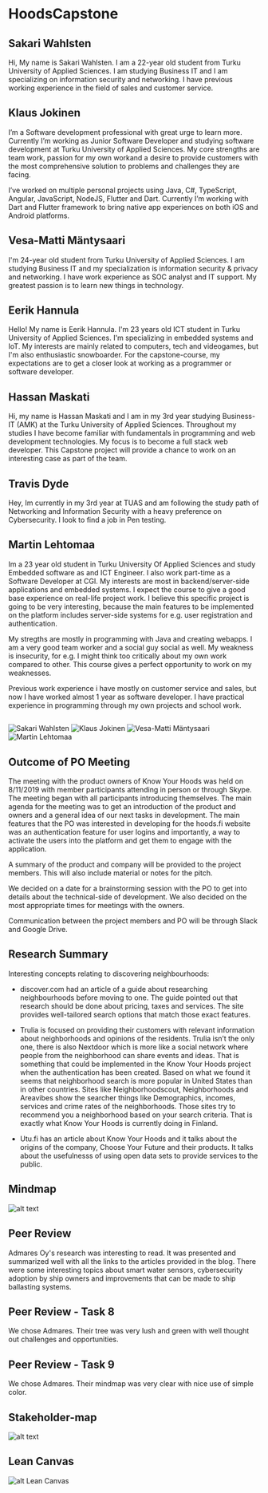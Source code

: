 # HoodsCapstone

## Sakari Wahlsten
Hi, My name is Sakari Wahlsten. I am a 22-year old student from Turku University of Applied Sciences. I am studying Business IT and I am specializing on information security and networking. I have previous working experience in the field of sales and customer service. 


## Klaus Jokinen

I’m a Software development professional with great urge to learn more. Currently I’m working as Junior Software Developer and studying software development at Turku University of Applied Sciences. My core strengths are team work, passion for my own workand a desire to provide customers with the most comprehensive solution to problems and challenges they are facing.

I’ve worked on multiple personal projects using Java, C#, TypeScript, Angular, JavaScript, NodeJS, Flutter and Dart. Currently I’m working with Dart and Flutter framework to bring native app experiences on both iOS and Android platforms.

## Vesa-Matti Mäntysaari
I'm 24-year old student from Turku University of Applied Sciences. I am studying Business IT and my specialization is information security & privacy and networking. I have work experience as SOC analyst and IT support. My greatest passion is to learn new things in technology.

## Eerik Hannula
Hello! My name is Eerik Hannula. I'm 23 years old ICT student in Turku University of Applied Sciences.
I'm specializing in embedded systems and IoT.
My interests are mainly related to computers, tech and videogames, but I'm also enthusiastic snowboarder.
For the capstone-course, my expectations are to get a closer look at working as a programmer or software developer.

## Hassan Maskati
Hi, my name is Hassan Maskati and I am in my 3rd year studying Business-IT (AMK) at the Turku University of Applied Sciences. Throughout my studies I have become familiar with fundamentals in programming and web development technologies. My focus is to become a full stack web developer. This Capstone project will provide a chance to work on an interesting case as part of the team.


## Travis Dyde
Hey, Im currently in my 3rd year at TUAS and am following the study path of Networking and Information Security with a heavy preference on Cybersecurity.  I look to find a job in Pen testing.

## Martin Lehtomaa
Im a 23 year old student in Turku University Of Applied Sciences and study Embedded software as and ICT Engineer. I also work part-time as a Software Developer at CGI. My interests are most in backend/server-side applications and embedded systems. I expect the course
to give a good base experience on real-life project work. I believe this specific project is going to be very interesting, because the main features to be implemented on the platform includes server-side systems for e.g. user registration and authentication.

My stregths are mostly in programming with Java and creating webapps. I am a very good team worker and a social guy social as well. My weakness is insecurity, for e.g. I might think too critically about my own work compared to other. This course gives a perfect opportunity to work on my weaknesses.

Previous work experience i have mostly on customer service and sales, but now I have worked almost 1 year as software developer. I have practical experience in programming through my own projects and school work.

##

![Sakari Wahlsten](https://media.licdn.com/dms/image/C5603AQFNkaeqLNNpZg/profile-displayphoto-shrink_200_200/0?e=1578528000&v=beta&t=OVe6dF_kPhNOZgp8frcGGemCOu4ZTKAEjJuApBKEkQo "Sakari Wahlsten") ![Klaus Jokinen](https://media.licdn.com/dms/image/C5603AQGeX12aI5VctQ/profile-displayphoto-shrink_200_200/0?e=1578528000&v=beta&t=UHtfVDNb0Z3p0gdgEm2agXhwwWRZ57AMaGPEmSzKWbQ "Klaus Jokinen") ![Vesa-Matti Mäntysaari](https://media.licdn.com/dms/image/C5103AQFFhCMbbI-AXA/profile-displayphoto-shrink_200_200/0?e=1578528000&v=beta&t=-oTpzNCxLJWg5QG4J38wmHFe6NtkpHyJ_Wma2k8K6jw "Vesa-Matti Mäntysaari") ![Martin Lehtomaa](https://media.licdn.com/dms/image/C5603AQG_riPV4BBbIA/profile-displayphoto-shrink_200_200/0?e=1578528000&v=beta&t=-32_-rnIbMNEtuB8sG0QFSgfZaKelHCBwrigHIMwHvI "Martin Lehtomaa")

## Outcome of PO Meeting
The meeting with the product owners of Know Your Hoods was held on 8/11/2019 with member participants attending in person or through Skype. The meeting began with all participants introducing themselves. The main agenda for the meeting was to get an introduction of the product and owners and a general idea of our next tasks in development. The main features that the PO was interested in developing for the hoods.fi website was an authentication feature for user logins and importantly, a way to activate the users into the platform and get them to engage with the application. 

A summary of the product and company will be provided to the project members. This will also include material or notes for the pitch.

We decided on a date for a brainstorming session with the PO to get into details about the technical-side of development. We also decided on the most appropriate times for meetings with the owners.

Communication between the project members and PO will be through Slack and Google Drive.

## Research Summary
Interesting concepts relating to discovering neighbourhoods:
- discover.com had an article of a guide about researching neighbourhoods before moving to one. The guide pointed out that research should be done about pricing, taxes and services. The site provides well-tailored search options that match those exact features.

- Trulia is focused on providing their customers with relevant information about neighborhoods and opinions of the residents. Trulia isn’t the only one, there is also Nextdoor which is more like a social network where people from the neighborhood can share events and ideas. That is something that could be implemented in the Know Your Hoods project when the authentication has been created. Based on what we found it seems that neighborhood search is more popular in United States than in other countries. Sites like Neighborhoodscout, Neighborhoods and Areavibes show the searcher things like Demographics, incomes, services and crime rates of the neighborhoods. Those sites try to recommend you a neighborhood based on your search criteria. That is exactly what Know Your Hoods is currently doing in Finland.

- Utu.fi has an article about Know Your Hoods and it talks about the origins of the company, Choose Your Future and their products. It talks about the usefulnesss of using open data sets to provide services to the public.

## Mindmap
![alt text](https://raw.githubusercontent.com/KlausAMK/HoodsCapstone/master/Hoods%20Mind%20Tree.png)

## Peer Review
Admares Oy's research was interesting to read. It was presented and summarized well with all the links to the articles provided in the blog. There were some interesting topics about smart water sensors, cybersecurity adoption by ship owners and improvements that can be made to ship ballasting systems.

## Peer Review - Task 8
We chose Admares. Their tree was very lush and green with well thought out challenges and opportunities.
## Peer Review - Task 9
We chose Admares. Their mindmap was very clear with nice use of simple color.

## Stakeholder-map
![alt text](https://github.com/KlausAMK/HoodsCapstone/blob/master/stakeholder-map.png)

## Lean Canvas
![alt Lean Canvas](https://raw.githubusercontent.com/KlausAMK/HoodsCapstone/master/HoodsLeanCanvas.PNG)
